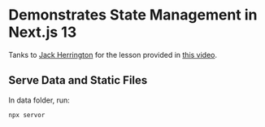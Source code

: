 # Demonstrates State Management in Next.js 13

Tanks to [Jack Herrington](https://github.com/jherr) for the lesson provided in [this video](https://www.youtube.com/watch?v=OpMAH2hzKi8).

## Serve Data and Static Files

In data folder, run:

```bash
npx servor
```